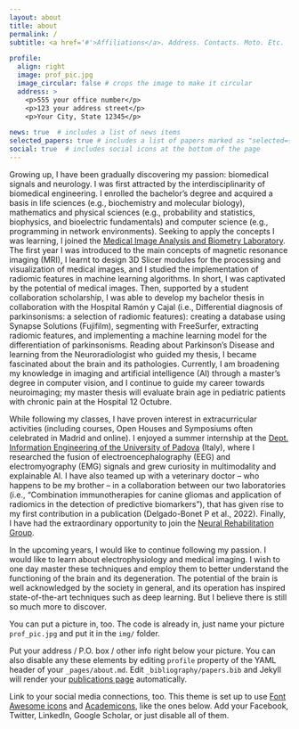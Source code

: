 ```yaml
---
layout: about
title: about
permalink: /
subtitle: <a href='#'>Affiliations</a>. Address. Contacts. Moto. Etc.

profile:
  align: right
  image: prof_pic.jpg
  image_circular: false # crops the image to make it circular
  address: >
    <p>555 your office number</p>
    <p>123 your address street</p>
    <p>Your City, State 12345</p>

news: true  # includes a list of news items
selected_papers: true # includes a list of papers marked as "selected={true}"
social: true  # includes social icons at the bottom of the page
---
```


Growing up, I have been gradually discovering my passion: biomedical signals and neurology. I was first attracted by the interdisciplinarity of biomedical engineering. I enrolled the bachelor’s degree and acquired a basis in life sciences (e.g., biochemistry and molecular biology), mathematics and physical sciences (e.g., probability and statistics, biophysics, and bioelectric fundamentals) and computer science (e.g., programming in network environments). Seeking to apply the concepts I was learning, I joined the [Medical Image Analysis and Biometry Laboratory](https://laimbio.org). The first year I was introduced to the main concepts of magnetic resonance imaging (MRI), I learnt to design 3D Slicer modules for the processing and visualization of medical images, and I studied the implementation of radiomic features in machine learning algorithms. In short, I was captivated by the potential of medical images. Then, supported by a student collaboration scholarship, I was able to develop my bachelor thesis in collaboration with the Hospital Ramón y Cajal (i.e., Differential diagnosis of parkinsonisms: a selection of radiomic features): creating a database using Synapse Solutions (Fujifilm), segmenting with FreeSurfer, extracting radiomic features, and implementing a machine learning model for the differentiation of parkinsonisms. Reading about Parkinson’s Disease and learning from the Neuroradiologist who guided my thesis, I became fascinated about the brain and its pathologies. Currently, I am broadening my knowledge in imaging and artificial intelligence (AI) through a master’s degree in computer vision, and I continue to guide my career towards neuroimaging; my master thesis will evaluate brain age in pediatric patients with chronic pain at the Hospital 12 Octubre. 

While following my classes, I have proven interest in extracurricular activities (including courses, Open Houses and Symposiums often celebrated in Madrid and online). I enjoyed a summer internship at the [Dept. Information Engineering of the University of Padova](https://www.dei.unipd.it/home-page) (Italy), where I researched the fusion of electroencephalography (EEG) and electromyography (EMG) signals and grew curiosity in multimodality and explainable AI. I have also teamed up with a veterinary doctor – who happens to be my brother – in a collaboration between our two laboratories (i.e., “Combination immunotherapies for canine gliomas and application of radiomics in the detection of predictive biomarkers”), that has given rise to my first contribution in a publication (Delgado-Bonet P et al., 2022). Finally, I have had the extraordinary opportunity to join the [Neural Rehabilitation Group](https://www.neuralrehabilitation.org/en/).

In the upcoming years, I would like to continue following my passion. I would like to learn about electrophysiology and medical imaging. I wish to one day master these techniques and employ them to better understand the functioning of the brain and its degeneration. The potential of the brain is well acknowledged by the society in general, and its operation has inspired state-of-the-art techniques such as deep learning. But I believe there is still so much more to discover.

You can put a picture in, too. The code is already in, just name your picture `prof_pic.jpg` and put it in the `img/` folder.

Put your address / P.O. box / other info right below your picture. You can also disable any these elements by editing `profile` property of the YAML header of your `_pages/about.md`. Edit `_bibliography/papers.bib` and Jekyll will render your [publications page](/al-folio/publications/) automatically.

Link to your social media connections, too. This theme is set up to use [Font Awesome icons](http://fortawesome.github.io/Font-Awesome/) and [Academicons](https://jpswalsh.github.io/academicons/), like the ones below. Add your Facebook, Twitter, LinkedIn, Google Scholar, or just disable all of them.
